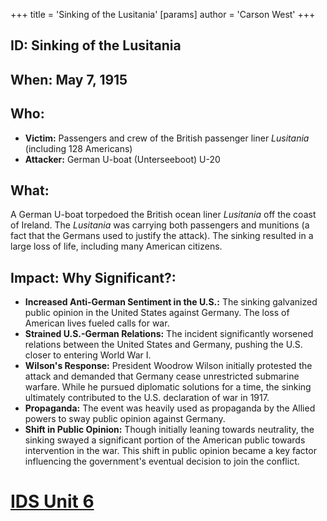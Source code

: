 +++
 title = 'Sinking of the Lusitania'
[params]
	author = 'Carson West'
+++
## ID: Sinking of the Lusitania

## When: May 7, 1915

## Who:
* **Victim:** Passengers and crew of the British passenger liner *Lusitania* (including 128 Americans)
* **Attacker:** German U-boat (Unterseeboot) U-20

## What: 
A German U-boat torpedoed the British ocean liner *Lusitania* off the coast of Ireland. The *Lusitania* was carrying both passengers and munitions (a fact that the Germans used to justify the attack). The sinking resulted in a large loss of life, including many American citizens.

## Impact: Why Significant?:
* **Increased Anti-German Sentiment in the U.S.:** The sinking galvanized public opinion in the United States against Germany.  The loss of American lives fueled calls for war.
* **Strained U.S.-German Relations:** The incident significantly worsened relations between the United States and Germany, pushing the U.S. closer to entering World War I.
* **Wilson's Response:** President Woodrow Wilson initially protested the attack and demanded that Germany cease unrestricted submarine warfare.  While he pursued diplomatic solutions for a time, the sinking ultimately contributed to the U.S. declaration of war in 1917.
* **Propaganda:** The event was heavily used as propaganda by the Allied powers to sway public opinion against Germany.
* **Shift in Public Opinion:** Though initially leaning towards neutrality, the sinking swayed a significant portion of the American public towards intervention in the war.  This shift in public opinion became a key factor influencing the government's eventual decision to join the conflict.

# [IDS Unit 6](./../ids-unit-6/)